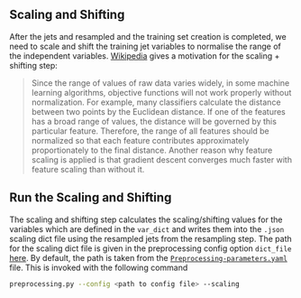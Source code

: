 ## Scaling and Shifting
After the jets and resampled and the training set creation is completed, we need to scale and shift the training jet variables to normalise the range of the independent variables.
[Wikipedia](https://en.wikipedia.org/wiki/Feature_scaling) gives a motivation for the scaling + shifting step:

> Since the range of values of raw data varies widely, in some machine learning algorithms, objective functions will not work properly without normalization. For example, many classifiers calculate the distance between two points by the Euclidean distance. If one of the features has a broad range of values, the distance will be governed by this particular feature. Therefore, the range of all features should be normalized so that each feature contributes approximately proportionately to the final distance. Another reason why feature scaling is applied is that gradient descent converges much faster with feature scaling than without it.

## Run the Scaling and Shifting
The scaling and shifting step calculates the scaling/shifting values for the variables which are defined in the `var_dict` and writes them into the `.json` scaling dict file using the resampled jets from the resampling step. The path for the scaling dict file is given in the preprocessing config option `dict_file` [here](https://gitlab.cern.ch/atlas-flavor-tagging-tools/algorithms/umami/-/blob/master/examples/preprocessing/PFlow-Preprocessing.yaml#L270). By default, the path is taken from the [`Preprocessing-parameters.yaml`](https://gitlab.cern.ch/atlas-flavor-tagging-tools/algorithms/umami/-/blob/master/examples/preprocessing/Preprocessing-parameters.yaml) file.
This is invoked with the following command

```bash
preprocessing.py --config <path to config file> --scaling
```
